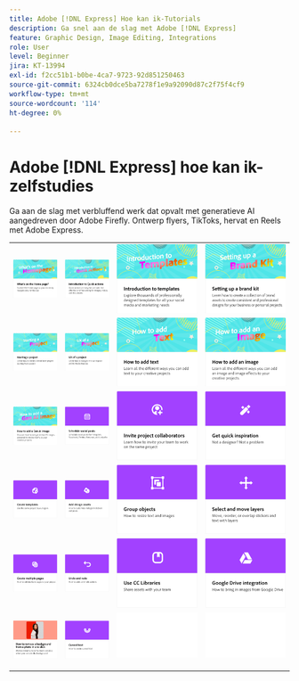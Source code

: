 ```yaml
---
title: Adobe [!DNL Express] Hoe kan ik-Tutorials
description: Ga snel aan de slag met Adobe [!DNL Express]
feature: Graphic Design, Image Editing, Integrations
role: User
level: Beginner
jira: KT-13994
exl-id: f2cc51b1-b0be-4ca7-9723-92d851250463
source-git-commit: 6324cb0dce5ba7278f1e9a92090d87c2f75f4cf9
workflow-type: tm+mt
source-wordcount: '114'
ht-degree: 0%

---
```


# Adobe [!DNL Express] hoe kan ik-zelfstudies

Ga aan de slag met verbluffend werk dat opvalt met generatieve AI aangedreven door Adobe Firefly. Ontwerp flyers, TikToks, hervat en Reels met Adobe Express.

<table style="table-layout:fixed">
<tr>
 <td>
      <a href="get-started.md">
         <img alt="Wat staat er op de startpagina" src="assets/home-page.png" />
      </a>
 </td>
 <td>
      <a href="quick-actions.md">
         <img alt="Inleiding tot snelle handelingen" src="assets/quick-actions.png" />
      </a>
 </td>
 <td>
      <a href="introduction-templates.md">
         <img alt="Inleiding tot snelle handelingen" src="assets/introduction-templates.png" />
      </a>
 </td>     
 <td>
      <a href="brand.md">
         <img alt="Een merkkit maken" src="assets/brand.png" />
      </a>
  </td>
</tr>
<tr>
   <td>
      <a href="new-project.md">
         <img alt="Een project starten" src="assets/starting-a-project.png" />
      </a>
  </td>
   <td>
      <a href="workspace.md">
         <img alt="UX van een project" src="assets/workspace.png" />
      </a>
  </td>
  <td>
      <a href="text-effects.md">
         <img alt="Tekst toevoegen" src="assets/text-effects.png" />
      </a>
  </td>
  <td>
      <a href="image-effects.md">
         <img alt="Een afbeelding toevoegen" src="assets/image-effects.png" />
      </a>
  </td>
</tr>
<tr>
   <td>
      <a href="add-gen-ai-image.md">
         <img alt="Een AI-afbeelding toevoegen" src="assets/gen-ai-image.png" />
      </a>
  </td>
  <td>
      <a href="schedule.md">
         <img alt="Sociale berichten plannen" src="assets/schedule.png" />
      </a>
  </td>
  <td>
   <a href="collaborate.md">
      <img alt="Projectdeelnemers uitnodigen" src="assets/collaborate.png" />
   </a>
  </td>
  <td>
      <a href="get-inspiration.md">
         <img alt="Snel inspiratie opdoen" src="assets/inspiration.png" />
      </a>
  </td>
</tr>
<tr>
   <td>
   <a href="create-templates.md">
      <img alt="Sjablonen maken" src="assets/templates.png" />
   </a>
  </td>
 <td>
         <a href="add-design-assets.md">
            <img alt="Ontwerpelementen toevoegen" src="assets/design-assets.png" />
         </a>
 </td>
  <td>
         <a href="group-objects.md">
            <img alt="Objecten groeperen" src="assets/group-objects.png" />
         </a>
   </td>
  <td>
         <a href="layers.md">
            <img alt="Lagen selecteren en verplaatsen" src="assets/layers.png" />
         </a>
   </td>
</tr>
<tr>
   <td>
      <a href="multiple-pages.md">
         <img alt="Meerdere pagina&apos;s maken" src="assets/multiple-pages.png" />
      </a>
  </td>
  <td>
      <a href="undo-redo.md">
         <img alt="Ongedaan maken en opnieuw uitvoeren" src="assets/undo-redo.png" />
      </a>
   </td>
  <td>
      <a href="cc-libraries.md">
         <img alt="CC-bibliotheken gebruiken" src="assets/cc-libraries.png" />
      </a>
  </td>
   <td>
      <a href="google-drive.md">
         <img alt="Integratie met Google Drive" src="assets/google-drive.png" />
      </a>
  </td>
</tr>
<tr>
   <td>
         <a href="remove-background.md">
            <img alt="Achtergrond verwijderen" src="assets/background.png" />
         </a>
   </td>
  <td>
         <a href="create-curved-text.md">
            <img alt="Curve tekst maken" src="assets/curved-text.png" />
         </a>
   </td>
  <td>
      <img alt="Spacer" src="../assets/Whitespacer.png" />
      <div>
      <br>
   </td>
   <td>
      <img alt="Spacer" src="../assets/Whitespacer.png" />
      <div>
      <br>
   </td>
</tr>
</table>
